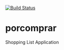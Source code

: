 [![Build Status](https://travis-ci.org/mlybrand/porcomprar.svg?branch=master)](https://travis-ci.org/mlybrand/porcomprar)
# porcomprar
Shopping List Application
